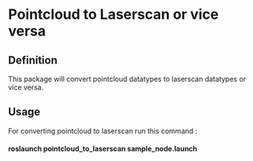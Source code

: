 # Pointcloud to Laserscan or vice versa #

## Definition
This package will convert pointcloud datatypes to laserscan datatypes or vice versa.

## Usage 
For converting pointcloud to laserscan run this command :

#### roslaunch pointcloud_to_laserscan sample_node.launch